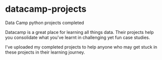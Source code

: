# datacamp-projects
Data Camp python projects completed

Datacamp is a great place for learning all things data. Their projects help you consolidate what you've learnt in challenging yet fun case studies.

I've uploaded my completed projects to help anyone who may get stuck in these projects in their learning journey.
